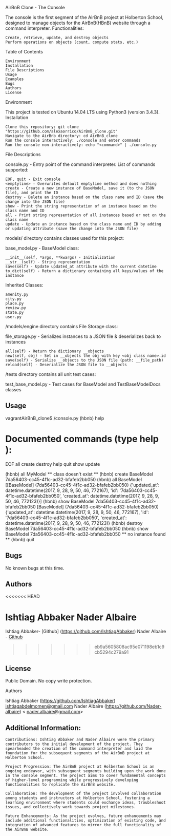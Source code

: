 AirBnB Clone - The Console

The console is the first segment of the AirBnB project at Holberton School, designed to manage objects for the AirBnB(HBnB) website through a command interpreter.
Functionalities:

    Create, retrieve, update, and destroy objects
    Perform operations on objects (count, compute stats, etc.)

Table of Contents

    Environment
    Installation
    File Descriptions
    Usage
    Examples
    Bugs
    Authors
    License

Environment

This project is tested on Ubuntu 14.04 LTS using Python3 (version 3.4.3).
Installation

    Clone this repository: git clone "https://github.com/alexaorrico/AirBnB_clone.git"
    Navigate to the AirBnb directory: cd AirBnB_clone
    Run the console interactively: ./console and enter commands
    Run the console non-interactively: echo "<command>" | ./console.py






File Descriptions

console.py - Entry point of the command interpreter.
List of commands supported:

    EOF, quit - Exit console
    <emptyline> - Overwrites default emptyline method and does nothing
    create - Create a new instance of BaseModel, save it (to the JSON file), and print the ID
    destroy - Delete an instance based on the class name and ID (save the change into the JSON file)
    show - Print the string representation of an instance based on the class name and ID
    all - Print string representation of all instances based or not on the class name
    update - Update an instance based on the class name and ID by adding or updating attribute (save the change into the JSON file)

models/ directory contains classes used for this project:

base_model.py - BaseModel class:

    __init__(self, *args, **kwargs) - Initialization
    __str__(self) - String representation
    save(self) - Update updated_at attribute with the current datetime
    to_dict(self) - Return a dictionary containing all keys/values of the instance

Inherited Classes:

    amenity.py
    city.py
    place.py
    review.py
    state.py
    user.py

/models/engine directory contains File Storage class:

file_storage.py - Serializes instances to a JSON file & deserializes back to instances

    all(self) - Return the dictionary __objects
    new(self, obj) - Set in __objects the obj with key <obj class name>.id
    save(self) - Serialize __objects to the JSON file (path: __file_path)
    reload(self) - Deserialize the JSON file to __objects

/tests directory contains all unit test cases:

test_base_model.py - Test cases for BaseModel and TestBaseModelDocs classes
## Usage
vagrantAirBnB_clone$./console.py
(hbnb) help

Documented commands (type help <topic>):
========================================
EOF  all  create  destroy  help  quit  show  update

(hbnb) all MyModel
** class doesn't exist **
(hbnb) create BaseModel
7da56403-cc45-4f1c-ad32-bfafeb2bb050
(hbnb) all BaseModel
[[BaseModel] (7da56403-cc45-4f1c-ad32-bfafeb2bb050) {'updated_at': datetime.datetime(2017, 9, 28, 9, 50, 46, 772167), 'id': '7da56403-cc45-4f1c-ad32-bfafeb2bb050', 'created_at': datetime.datetime(2017, 9, 28, 9, 50, 46, 772123)}]
(hbnb) show BaseModel 7da56403-cc45-4f1c-ad32-bfafeb2bb050
[BaseModel] (7da56403-cc45-4f1c-ad32-bfafeb2bb050) {'updated_at': datetime.datetime(2017, 9, 28, 9, 50, 46, 772167), 'id': '7da56403-cc45-4f1c-ad32-bfafeb2bb050', 'created_at': datetime.datetime(2017, 9, 28, 9, 50, 46, 772123)}
(hbnb) destroy BaseModel 7da56403-cc45-4f1c-ad32-bfafeb2bb050
(hbnb) show BaseModel 7da56403-cc45-4f1c-ad32-bfafeb2bb050
** no instance found **
(hbnb) quit



## Bugs
No known bugs at this time. 

## Authors
<<<<<<< HEAD

Ishtiag Abbaker
Nader Albaire
=======
Ishtiag Abbaker- [Github]  (https://github.com/IshtiagAbbaker) 
Nader Albaire - [Github](https://github.com/Nader-Albaire)
>>>>>>> eb9a5605808ac95e071198eb1c9cb5294c279a91
## License
Public Domain. No copy write protection. 

Authors

Ishtiag Abbaker (https://github.com/IshtiagAbbaker) <ishtiagabdelmomen@gmail.com>
Nader Albaire (https://github.com/Nader-albaire) < nader.albaire@gmail.com>

## Additional Information:

    Contributions: Ishtiag Abbaker and Nader Albaire were the primary contributors to the initial development of the project. They spearheaded the creation of the command interpreter and laid the foundation for the subsequent segments of the AirBnB project at Holberton School.

    Project Progression: The AirBnB project at Holberton School is an ongoing endeavor, with subsequent segments building upon the work done in the console segment. The project aims to cover fundamental concepts of higher-level programming while progressively developing functionalities to replicate the AirBnB website.

    Collaboration: The development of the project involved collaboration among students and instructors at Holberton School, fostering a learning environment where students could exchange ideas, troubleshoot issues, and collectively work towards project milestones.

    Future Enhancements: As the project evolves, future enhancements may include additional functionalities, optimization of existing code, and integration of advanced features to mirror the full functionality of the AirBnB website.
